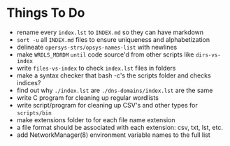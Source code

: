 Things To Do
============

* rename every `index.lst` to `INDEX.md` so they can have markdown
* `sort -u` all `INDEX.md` files to ensure uniqueness and alphabetization
* delineate `opersys-strs/opsys-names-list` with newlines
* make `WRDLS_MDRDM` `until` code source'd from other scripts like `dirs-vs-index`
* write `files-vs-index` to check `index.lst` files in folders
* make a syntax checker that bash -c's the scripts folder and checks indices?
* find out why `./index.lst` are `./dns-domains/index.lst` are the same
* write C program for cleaning up regular wordlists
* write script/program for cleaning up CSV's and other types for `scripts/bin`
* make extensions folder to for each file name extension
* a file format should be associated with each extension: csv, txt, lst, etc.
* add NetworkManager(8) environment variable names to the full list

